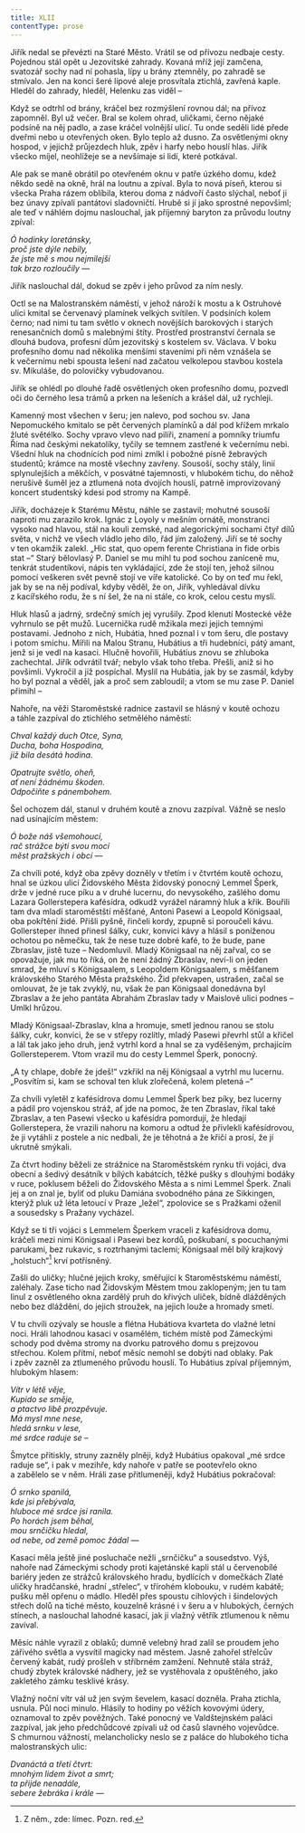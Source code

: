 ```yaml
---
title: XLII
contentType: prose
---
```


<section>

Jiřík nedal se převézti na Staré Město. Vrátil se od přívozu nedbaje cesty. Pojednou stál opět u Jezovitské zahrady. Kovaná mříž její zamčena, svatozář sochy nad ní pohasla, lípy u brány ztemněly, po zahradě se stmívalo. Jen na konci šeré lípové aleje prosvítala ztichlá, zavřená kaple. Hleděl do zahrady, hleděl, Helenku zas viděl –

Když se odtrhl od brány, kráčel bez rozmýšlení rovnou dál; na přívoz zapomněl. Byl už večer. Bral se kolem ohrad, uličkami, černo nějaké podsíně na něj padlo, a zase kráčel volnější ulicí. Tu onde seděli lidé přede dveřmi nebo u otevřených oken. Bylo teplo až dusno. Za osvětlenými okny hospod, v jejichž průjezdech hluk, zpěv i harfy nebo houslí hlas. Jiřík všecko míjel, neohlížeje se a nevšímaje si lidí, které potkával.

Ale pak se maně obrátil po otevřeném oknu v patře úzkého domu, kdež někdo sedě na okně, hrál na loutnu a zpíval. Byla to nová píseň, kterou si všecka Praha rázem oblíbila, kterou doma z nádvoří často slýchal, neboť ji bez únavy zpívali pantátovi sladovničtí. Hrubě si jí jako sprostné nepovšiml; ale teď v náhlém dojmu naslouchal, jak příjemný baryton za průvodu loutny zpíval:

</section>

<section>

_Ó hodinky loretánsky,  
proč jste dýle nebily,  
že jste mě s mou nejmilejší  
tak brzo rozloučily —_

</section>

<section>

Jiřík naslouchal dál, dokud se zpěv i jeho průvod za ním nesly.

Octl se na Malostranském náměstí, v jehož nároží k mostu a k Ostruhové ulici kmital se červenavý plamínek velkých svítilen. V podsíních kolem černo; nad nimi tu tam světlo v oknech novějších barokových i starých renesančních domů s malebnými štíty. Prostřed prostranství černala se dlouhá budova, profesní dům jezovitský s kostelem sv. Václava. V boku profesního domu nad několika menšími staveními při něm vznášela se k večernímu nebi spousta lešení nad začatou velkolepou stavbou kostela sv. Mikuláše, do polovičky vybudovanou.

Jiřík se ohlédl po dlouhé řadě osvětlených oken profesního domu, pozvedl oči do černého lesa trámů a prken na lešeních a krášel dál, už rychleji.

Kamenný most všechen v šeru; jen nalevo, pod sochou sv. Jana Nepomuckého kmitalo se pět červených plamínků a dál pod křížem mrkalo žluté světélko. Sochy vpravo vlevo nad pilíři, znamení a pomníky triumfu Říma nad českými nekatolíky, tyčily se temnem zastřené k večernímu nebi. Všední hluk na chodnících pod nimi zmlkl i pobožné písně žebravých studentů; krámce na mostě všech­ny zavřeny. Sousoší, sochy stály, linií splynulejších a měkčích, v posvátné tajemnosti, v hlubokém tichu, do něhož nerušivě šuměl jez a ztlumená nota dvojích houslí, patrně improvizovaný koncert studentský kdesi pod stromy na Kampě.

Jiřík, docházeje k Starému Městu, náhle se zastavil; mohutné sousoší naproti mu zarazilo krok. Ignác z Loyoly v mešním ornátě, monstranci vysoko nad hlavou, stál na kouli zemské, nad alegorickými sochami čtyř dílů světa, v nichž ve všech vládlo jeho dílo, řád jím založený. Jiří se té sochy v ten okamžik zalekl. „Hic stat, quo opem ferente Christiana in fide orbis stat –“ Starý bělovlasý P. Daniel se mu mihl tu pod sochou zaníceně mu, tenkrát studentíkovi, nápis ten vykládající, zde že stojí ten, jehož silnou pomocí veškeren svět pevně stojí ve víře katolické. Co by on teď mu řekl, jak by se na něj podíval, kdyby věděl, že on, Jiřík, vyhledával dívku z kacířského rodu, že s ní šel, že na ni stále, co krok, celou cestu myslí.

Hluk hlasů a jadrný, srdečný smích jej vyrušily. Zpod klenutí Mostecké věže vyhrnulo se pět mužů. Lucernička rudě mžikala mezi jejich temnými postavami. Jednoho z nich, Hubátia, hned poznal i v tom šeru, dle postavy i potom smíchu. Mířili na Malou Stranu, Hubátius a tři hudebníci, pátý amant, jenž si je vedl na kasaci. Hlučně hovořili, Hubátius znovu se zhluboka zachechtal. Jiřík odvrátil tvář; nebylo však toho třeba. Přešli, aniž si ho povšimli. Vykročil a již pospíchal. Myslil na Hubátia, jak by se zasmál, kdyby ho byl poznal a věděl, jak a proč sem zabloudil; a vtom se mu zase P. Daniel přimihl –

Nahoře, na věži Staroměstské radnice zastavil se hlásný v koutě ochozu a táhle zazpíval do ztichlého setmělého náměstí:

</section>

<section>

_Chval každý duch Otce, Syna,  
Ducha, boha Hospodina,  
již bila desátá hodina._

</section>

<section>

_Opatrujte světlo, oheň,  
ať není žádnému škoden.  
Odpočiňte s pánembohem._

</section>

<section>

Šel ochozem dál, stanul v druhém koutě a znovu zazpíval. Vážně se neslo nad usínajícím městem:

</section>

<section>

_Ó bože náš všemohoucí,  
rač strážce býti svou mocí  
měst pražských i obcí —_

</section>

<section>

Za chvíli poté, když oba zpěvy dozněly v třetím i v čtvrtém koutě ochozu, hnal se úzkou ulicí Židovského Města židovský ponocný Lemmel Šperk, drže v jedné ruce píku a v druhé lucernu, do nevysokého, zašlého domu Lazara Gollerstepera kafésídra, odkudž vyrážel náramný hluk a křik. Bouřili tam dva mladí staroměstští měšťané, Antoni Pasewi a Leopold Königsaal, oba pokřtění židé. Přišli pyšně, řinčeli kordy, zpupně si poroučeli kávu. Gollersteper ihned přinesl šálky, cukr, konvici kávy a hlásil s poníženou ochotou po němečku, tak že nese tuze dobré kafé, to že bude, pane Zbraslav, jistě tuze – Nedomluvil. Mladý Königsaal na něj zařval, co se opovažuje, jak mu to říká, on že není žádný Zbraslav, neví-li on jeden smrad, že mluví s Königsaalem, s Leopoldem Königsaalem, s měšťanem královského Starého Města pražského. Žid překvapen, ustrašen, začal se omlouvat, že je tak zvyklý, nu, však že pan König­saal donedávna byl Zbraslav a že jeho pantáta Abrahám Zbraslav tady v Maislově ulici podnes – Umlkl hrůzou.

Mladý Königsaal-Zbraslav, klna a hromuje, smetl jednou ranou se stolu šálky, cukr, konvici, že se v střepy rozlítly, mladý Pasewi převrhl stůl a křičel a lál tak jako jeho druh, jenž vytrhl kord a hnal se za vyděšeným, prchajícím Gollersteperem. Vtom vrazil mu do cesty Lemmel Šperk, ponocný.

„A ty chlape, dobře že jdeš!“ vzkřikl na něj Königsaal a vytrhl mu lucernu. „Posvítím si, kam se schoval ten kluk zlořečená, kolem pletená –“

Za chvíli vyletěl z kafésídrova domu Lemmel Šperk bez píky, bez lucerny a pádil pro vojenskou stráž, ať jde na pomoc, že ten Zbraslav, říkal také Zbraslav, a ten Pasewi všecko u kafésídra pomordují, že hledají Gollerstepera, že vrazili nahoru na komoru a odtud že přivlekli kafésídrovou, že ji vytáhli z postele a nic nedbali, že je těhotná a že křičí a prosí, že jí ukrutně smýkali.

Za čtvrt hodiny běželi ze strážnice na Staroměstském rynku tři vojáci, dva obecní a šedivý desátník v bílých kabátcích, těžké pušky s dlouhými bodáky v ruce, poklusem běželi do Židovského Města a s nimi Lemmel Šperk. Znali jej a on znal je, byliť od pluku Damiána svobodného pána ze Sikkingen, kterýž pluk už léta letoucí v Praze „ležel“, zpolovice se s Pražkami oženil a sousedsky s Pražany vycházel.

Když se ti tři vojáci s Lemmelem Šperkem vraceli z kafésídrova domu, kráčeli mezi nimi Königsaal i Pasewi bez kordů, poškubaní, s pocuchanými parukami, bez rukavic, s roztrhanými taclemi; König­saal měl bílý krajkový „holstuch“[^50] krví potřísněný.

Zašli do uličky; hlučné jejich kroky, směřující k Staroměstskému náměstí, zaléhaly. Zase ticho nad Židovským Městem tmou zaklopeným; jen tu tam linul z osvětleného okna zardělý pruh do křivých uliček, bídně dlážděných nebo bez dláždění, do jejich stroužek, na jejich louže a hromady smetí.

V tu chvíli ozývaly se housle a flétna Hubátiova kvarteta do vlažné letní noci. Hráli lahodnou kasaci v osamělém, tichém místě pod Zámeckými schody pod dvěma stromy na dvorku patrového domu s prejzovou střechou. Kolem přítmí, neboť měsíc nemohl se dobýti nad oblaky. Pak i zpěv zazněl za ztlumeného průvodu houslí. To Hubátius zpíval příjemným, hlubokým hlasem:

</section>

<section>

_Vítr v létě věje,  
Kupido se směje,  
a ptactvo libě prozpěvuje.  
Má mysl mne nese,  
hledá srnku v lese,  
mé srdce raduje se –_

</section>

<section>

Šmytce přitiskly, struny zazněly plněji, když Hubátius opakoval „mé srdce raduje se“, i pak v mezihře, kdy nahoře v patře se pootevřelo okno a zabělelo se v něm. Hráli zase přitlumeněji, když Hubátius pokračoval:

</section>

<section>

_Ó srnko spanilá,  
kde jsi přebývala,  
hluboce mé srdce jsi ranila.  
Po horách jsem běhal,  
mou srnčičku hledal,  
od nebe, od země pomoc žádal —_

</section>

<section>

Kasací měla ještě jiné posluchače nežli „srnčičku“ a sousedstvo. Výš, nahoře nad Zámeckými schody proti kajetánské kapli stál u červenobílé bariéry jeden ze strážců královského hradu, bydlících v domečkách Zlaté uličky hradčanské, hradní „střelec“, v třírohém klobouku, v rudém kabátě; pušku měl opřenu o mádlo. Hleděl přes spoustu cihlových i šindelových střech dolů na tiché město, kouzelně krásné i v šeru a v hlubokých, černých stínech, a naslouchal lahodné kasací, jak ji vlažný větřík ztlumenou k němu zavíval.

Měsíc náhle vyrazil z oblaků; dumně velebný hrad zalil se proudem jeho zářivého světla a vysvítil magicky nad městem. Jasně zahořel střelcův červený kabát, rudý prošleh v stříbrném zamžení. Nehnutě stála stráž, chudý zbytek královské nádhery, jež se vystěhovala z opuštěného, jako zakletého zámku tesklivé krásy.

Vlažný noční vítr vál už jen svým ševelem, kasací dozněla. Praha ztichla, usnula. Půl noci minulo. Hlásily to hodiny po věžích kovovými údery, oznamoval to zpěv pověžných. Také ponocný ve Valdštejnském paláci zazpíval, jak jeho předchůdcové zpívali už od časů slavného vojevůdce. S chmurnou vážností, melancholicky neslo se z paláce do hlubokého ticha malostranských ulic:

</section>

<section>

_Dvanáctá a třetí čtvrt:  
mnohým lidem život a smrt;  
ta přijde nenadále,  
sebere žebráka i krále —_

</section>

<section>

[^50]: Z něm., zde: límec. Pozn. red.

</section>
